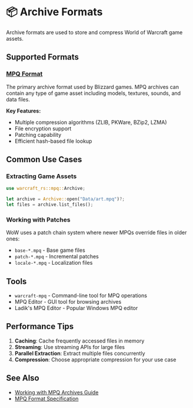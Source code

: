 # 📦 Archive Formats

Archive formats are used to store and compress World of Warcraft game assets.

## Supported Formats

### [MPQ Format](mpq.md)

The primary archive format used by Blizzard games. MPQ archives can contain any
type of game asset including models, textures, sounds, and data files.

**Key Features:**

- Multiple compression algorithms (ZLIB, PKWare, BZip2, LZMA)
- File encryption support
- Patching capability
- Efficient hash-based file lookup

## Common Use Cases

### Extracting Game Assets

```rust
use warcraft_rs::mpq::Archive;

let archive = Archive::open("Data/art.mpq")?;
let files = archive.list_files();
```

### Working with Patches

WoW uses a patch chain system where newer MPQs override files in older ones:

- `base-*.mpq` - Base game files
- `patch-*.mpq` - Incremental patches
- `locale-*.mpq` - Localization files

## Tools

- `warcraft-mpq` - Command-line tool for MPQ operations
- MPQ Editor - GUI tool for browsing archives
- Ladik's MPQ Editor - Popular Windows MPQ editor

## Performance Tips

1. **Caching**: Cache frequently accessed files in memory
2. **Streaming**: Use streaming APIs for large files
3. **Parallel Extraction**: Extract multiple files concurrently
4. **Compression**: Choose appropriate compression for your use case

## See Also

- [Working with MPQ Archives Guide](../../guides/mpq-archives.md)
- [MPQ Format Specification](mpq.md)
